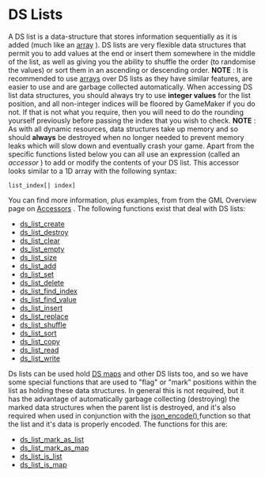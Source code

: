 # DS Lists

A DS list is a data-structure that stores information sequentially as it
is added (much like an [array](../../../GML_Overview/Arrays) ). DS
lists are very flexible data structures that permit you to add values at
the end or insert them somewhere in the middle of the list, as well as
giving you the ability to shuffle the order (to randomise the values) or
sort them in an ascending or descending order. **NOTE** : It is
recommended to use [arrays](../../../GML_Overview/Arrays) over DS
lists as they have similar features, are easier to use and are garbage
collected automatically. When accessing DS list data structures, you
should always try to use **integer values** for the list position, and
all non-integer indices will be floored by GameMaker if you do not. If
that is not what you require, then you will need to do the rounding
yourself previously before passing the index that you wish to check.
**NOTE** : As with all dynamic resources, data structures take up memory
and so should **always** be destroyed when no longer needed to prevent
memory leaks which will slow down and eventually crash your game. Apart
from the specific functions listed below you can all use an expression
(called an *accessor* ) to add or modify the contents of your DS list.
This accessor looks similar to a 1D array with the following syntax:

``` gml
list_index[| index]
```

You can find more information, plus examples, from from the GML Overview
page on [Accessors](../../../GML_Overview/Accessors) . The following
functions exist that deal with DS lists:

-   [ds_list_create](ds_list_create)
-   [ds_list_destroy](ds_list_destroy)
-   [ds_list_clear](ds_list_clear)
-   [ds_list_empty](ds_list_empty)
-   [ds_list_size](ds_list_size)
-   [ds_list_add](ds_list_add)
-   [ds_list_set](ds_list_set)
-   [ds_list_delete](ds_list_delete)
-   [ds_list_find_index](ds_list_find_index)
-   [ds_list_find_value](ds_list_find_value)
-   [ds_list_insert](ds_list_insert)
-   [ds_list_replace](ds_list_replace)
-   [ds_list_shuffle](ds_list_shuffle)
-   [ds_list_sort](ds_list_sort)
-   [ds_list_copy](ds_list_copy)
-   [ds_list_read](ds_list_read)
-   [ds_list_write](ds_list_write)

Ds lists can be used hold [DS maps](../DS_Maps/DS_Maps) and other DS
lists too, and so we have some special functions that are used to "flag"
or "mark" positions within the list as holding these data structures. In
general this is not required, but it has the advantage of automatically
garbage collecting (destroying) the marked data structures when the
parent list is destroyed, and it's also required when used in
conjunction with the [ json_encode()
](../../File_Handling/Encoding_And_Hashing/json_encode) function so
that the list and it's data is properly encoded. The functions for this
are:

-   [ds_list_mark_as_list](ds_list_mark_as_list)
-   [ds_list_mark_as_map](ds_list_mark_as_map)
-   [ds_list_is_list](ds_list_is_list)
-   [ds_list_is_map](ds_list_is_map)
